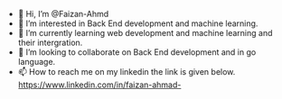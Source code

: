 - 👋 Hi, I’m @Faizan-Ahmd
- 👀 I’m interested in Back End development and machine learning.
- 🌱 I’m currently learning web development and machine learning and their intergration.
- 💞️ I’m looking to collaborate on Back End development and in go language.
- 📫 How to reach me on my linkedin the link is given below.
https://www.linkedin.com/in/faizan-ahmad-
<!---
Faizan-Ahmd/Faizan-Ahmd is a ✨ special ✨ repository because its `README.md` (this file) appears on your GitHub profile.
You can click the Preview link to take a look at your changes.
--->
